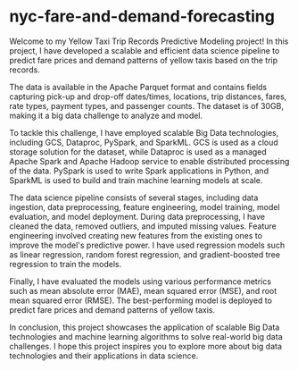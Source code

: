 # nyc-fare-and-demand-forecasting

Welcome to my Yellow Taxi Trip Records Predictive Modeling project! In this project, I have developed a scalable and efficient data science pipeline to predict fare prices and demand patterns of yellow taxis based on the trip records.

The data is available in the Apache Parquet format and contains fields capturing pick-up and drop-off dates/times, locations, trip distances, fares, rate types, payment types, and passenger counts. The dataset is of 30GB, making it a big data challenge to analyze and model.

To tackle this challenge, I have employed scalable Big Data technologies, including GCS, Dataproc, PySpark, and SparkML. GCS is used as a cloud storage solution for the dataset, while Dataproc is used as a managed Apache Spark and Apache Hadoop service to enable distributed processing of the data. PySpark is used to write Spark applications in Python, and SparkML is used to build and train machine learning models at scale.

The data science pipeline consists of several stages, including data ingestion, data preprocessing, feature engineering, model training, model evaluation, and model deployment. During data preprocessing, I have cleaned the data, removed outliers, and imputed missing values. Feature engineering involved creating new features from the existing ones to improve the model's predictive power. I have used regression models such as linear regression, random forest regression, and gradient-boosted tree regression to train the models.

Finally, I have evaluated the models using various performance metrics such as mean absolute error (MAE), mean squared error (MSE), and root mean squared error (RMSE). The best-performing model is deployed to predict fare prices and demand patterns of yellow taxis.

In conclusion, this project showcases the application of scalable Big Data technologies and machine learning algorithms to solve real-world big data challenges. I hope this project inspires you to explore more about big data technologies and their applications in data science.